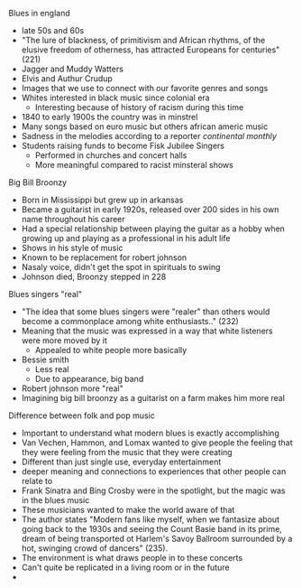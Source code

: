 Blues in england
- late 50s and 60s
- "The lure of blackness, of primitivism and African rhythms, of the elusive freedom of otherness, has attracted Europeans for centuries" (221)
- Jagger and Muddy Watters
- Elvis and Authur Crudup
- Images that we use to connect with our favorite genres and songs
- Whites interested in black music since colonial era
	- Interesting because of history of racism during this time
- 1840 to early 1900s the country was in minstrel
- Many songs based on euro music but others african americ music
- Sadness in the melodies according to a reporter *continental monthly*
- Students raising funds to become Fisk Jubilee Singers
	- Performed in churches and concert halls
	- More meaningful compared to racist minsteral shows

Big Bill Broonzy
- Born in Mississippi but grew up in arkansas
- Became a guitarist in early 1920s, released over 200 sides in his own name throughout his career
- Had a special relationship between playing the guitar as a hobby when growing up and playing as a professional in his adult life
- Shows in his style of music
- Known to be replacement for robert johnson
- Nasaly voice, didn't get the spot in spirituals to swing
- Johnson died, Broonzy stepped in 228

Blues singers "real"
- "The idea that some blues singers were "realer" than others would become a commonplace among white enthusiasts.." (232)
- Meaning that the music was expressed in a way that white listeners were more moved by it
	- Appealed to white people more basically
- Bessie smith
	- Less real
	- Due to appearance, big band
- Robert johnson more "real" 
- Imagining big bill broonzy as a guitarist on a farm makes him more real

Difference between folk and pop music
- Important to understand what modern blues is exactly accomplishing
- Van Vechen, Hammon, and Lomax wanted to give people the feeling that they were feeling from the music that they were creating
- Different than just single use, everyday entertainment
- deeper meaning and connections to experiences that other people can relate to
- Frank Sinatra and Bing Crosby were in the spotlight, but the magic was in the blues music
- These musicians wanted to make the world aware of that
- The author states "Modern fans like myself, when we fantasize about going back to the 1930s and seeing the Count Basie band in its prime, dream of being transported ot Harlem's Savoy Ballroom surrounded by a hot, swinging crowd of dancers" (235).
- The environment is what draws people in to these concerts
- Can't quite be replicated in a living room or in the future
- 